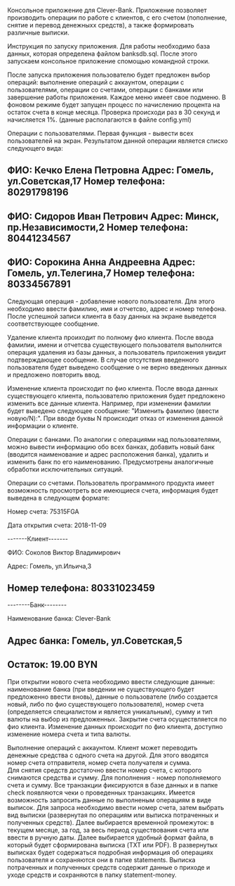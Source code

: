 Консольное приложение для Clever-Bank. Приложение позволяет производить 
операции по работе с клиентов, с его счетом (пополнение, снятие и перевод 
денежныхх средств), а также формировать различные выписки.

Инструкция по запуску приложения.
Для работы необходимо база данных, которая определена файлом banksdb.sql. 
После этого запускаем консольное приложение спомощью командной строки.

После запуска приложения пользователю будет предложен выбор операций:
выполнение операций с аккаунтом, операции с пользователями, 
операции со счетами, операции с банками или завершение работы приложения.
Каждое меню имеет свое подменю. В фоновом режиме будет запущен процесс
по начислению процента на остаток счета в конце месяца. Проверка происходи 
раз в 30 секунд и начисляется 1%. (данные располагаются в файле config.yml)

Операции с пользователями. Первая функция - вывести всех пользователей на экран.
Результатом данной операции является списко следующего вида:

ФИО: Кечко Елена Петровна
Адрес: Гомель, ул.Советская,17
Номер телефона: 80291798196
------------------------------------
ФИО: Сидоров Иван Петрович
Адрес: Минск, пр.Независимости,2
Номер телефона: 80441234567
------------------------------------
ФИО: Сорокина Анна Андреевна
Адрес: Гомель, ул.Телегина,7
Номер телефона: 80334567891
------------------------------------

Следующая операция - добавление нового пользователя. 
Для этого необходимо ввести фамилию, имя и отчетсво, 
адрес и номер телефона. После успешной записи клиента 
в базу данных на экране выведется соответствующее сообщение. 

Удаление клиента проиходит по полному фио клиента. После 
ввода фамилии, имени и отчетсва существующего пользователя выполнится 
операция удаления из базы данных, а пользователь приложения увидит 
подтверждающее сообщение. В случае отсутствия введенного пользователя 
будет выведено сообщение о не верно введенных данных и предложено 
повторить ввод. 

Изменение клиента происходит по фио клиента. После ввода данных 
существующего клиента, пользователю приложения будет предложено 
изменить все данные клиента. Например, при изменении фамилии 
будет выведено следующее сообщение: "Изменить фамилию (ввести новую/N):". 
При вводе буквы N происходит отказ от изменения данной информации о клиенте.

Операции с банками. По аналогии с операциями над пользователями, можно 
вывести информацию обо всех банках, добавить новый банк (вводится 
наименование и адрес расположения банка), удалить и изменить 
банк по его наименованию. Предусмотрены аналогичные обработки 
исключительных ситуаций.

Операции со счетами. Пользователь программного продукта имеет 
возможность просмотреть все имеющиеся счета, информация будет выведена в
следующем формате:

Номер счета: 75315FGA

Дата открытия счета: 2018-11-09

-------Клиент-------

ФИО: Соколов Виктор Владимирович

Адрес: Гомель, ул.Ильича,3

Номер телефона: 80331023459
------------------------------------
--------Банк--------

Наименование банка: Clever-Bank

Адрес банка: Гомель, ул.Советская,5
--------------------------------
Остаток: 19.00 BYN
----------------------------------------------------

При открытии нового счета необходимо ввести следующие данные:
наименование банка (при введении не существующего будет 
предложенно ввести вновь), данные о пользователе (либо создается новый, 
либо по фио существующего пользователя), номер счета (определяется 
специалистом и является уникальным), сумму и тип валюты на выбор 
из предложенных. Закрытие счета осуществляется по фио клиента. 
Изменение данных происходит по фио клиента, доступно изменение номера 
счета и типа валюты. 

Выполнение операций с аккаунтом. Клиент может переводить денежные
средства с одного счета на другой. Для этого вводятся номер счета 
отправителя, номер счета получателя и сумма.  
Для снятия средств достаточно ввести номер счета, с которого снимаются 
средства и сумму. Для пополнения - номер пополняемого счета и сумму.
Все транзакции фиксируются в базе данных и в папке check 
появляются чеки о проведенных транзакциях. Имеется возможность 
запросить данные по выполненым операциям в виде выписок. 
Для запроса необходимо ввести номер счета, затем выбрать вид выписки 
(развернутая по операциям или выписка потраченных и полученных средств).
Далее выбирается временной промежуток: в текущем месяце, за год, 
за весь период существования счета или ввести в ручную даты. 
Далее выбирается удобный формат файла, в который будет сформирована
выписка (TXT или PDF). В развернутых выписках будет содержаться 
подробная информация об операциях пользователя и сохраняются 
они в папке statements. Выписка потраченных и полученных средств 
содержит данные о приходе и уходе средств и сохраняются в папку 
statement-money. 
